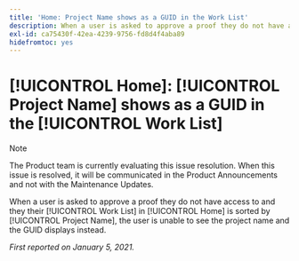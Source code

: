 ```yaml
---
title: 'Home: Project Name shows as a GUID in the Work List'
description: When a user is asked to approve a proof they do not have access to and they their Work List in [!UICONTROL Home] is sorted by Project Name, the user is unable to see the project name and the GUID displays instead.
exl-id: ca75430f-42ea-4239-9756-fd8d4f4aba89
hidefromtoc: yes
---
```

# [!UICONTROL Home]: [!UICONTROL Project Name] shows as a GUID in the [!UICONTROL Work List]

>[!NOTE]
>
>The Product team is currently evaluating this issue resolution. When this issue is resolved, it will be communicated in the Product Announcements and not with the Maintenance Updates.

When a user is asked to approve a proof they do not have access to and they their [!UICONTROL Work List] in [!UICONTROL Home] is sorted by [!UICONTROL Project Name], the user is unable to see the project name and the GUID displays instead.

_First reported on January 5, 2021._
